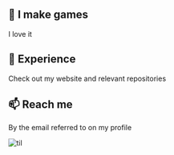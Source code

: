 ## 🔭 I make games
I love it

## 💪 Experience
Check out my website and relevant repositories

## 📫 Reach me
By the email referred to on my profile

![til](./yooo.gif)
